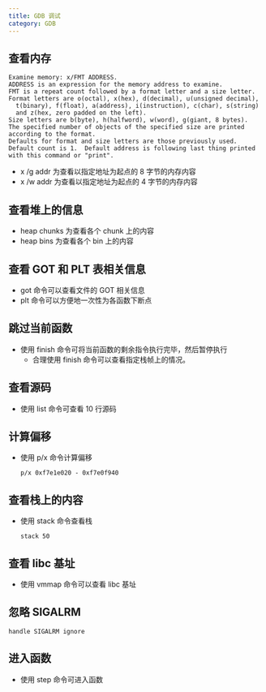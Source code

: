 ```yaml
---
title: GDB 调试
category: GDB
---
```

## 查看内存
``` shell
Examine memory: x/FMT ADDRESS.
ADDRESS is an expression for the memory address to examine.
FMT is a repeat count followed by a format letter and a size letter.
Format letters are o(octal), x(hex), d(decimal), u(unsigned decimal),
  t(binary), f(float), a(address), i(instruction), c(char), s(string)
  and z(hex, zero padded on the left).
Size letters are b(byte), h(halfword), w(word), g(giant, 8 bytes).
The specified number of objects of the specified size are printed
according to the format.
Defaults for format and size letters are those previously used.
Default count is 1.  Default address is following last thing printed
with this command or "print".
```
- x /g addr 为查看以指定地址为起点的 8 字节的内存内容
- x /w addr 为查看以指定地址为起点的 4 字节的内存内容
## 查看堆上的信息
- heap chunks 为查看各个 chunk 上的内容
- heap bins 为查看各个 bin 上的内容
## 查看 GOT 和 PLT 表相关信息
- got 命令可以查看文件的 GOT 相关信息
- plt 命令可以方便地一次性为各函数下断点
## 跳过当前函数
- 使用 finish 命令可将当前函数的剩余指令执行完毕，然后暂停执行
	- 合理使用 finish 命令可以查看指定栈帧上的情况。
## 查看源码
- 使用 list 命令可查看 10 行源码
## 计算偏移
- 使用 p/x 命令计算偏移
	```
	p/x 0xf7e1e020 - 0xf7e0f940
	```
## 查看栈上的内容
- 使用 stack 命令查看栈
	```
	stack 50
	```
## 查看 libc 基址
- 使用 vmmap 命令可以查看 libc 基址
## 忽略 SIGALRM
```
handle SIGALRM ignore
```
## 进入函数
- 使用 step 命令可进入函数